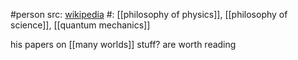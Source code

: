 #person 
src: [wikipedia](https://en.wikipedia.org/wiki/Simon_Saunders) 
#: [[philosophy of physics]], [[philosophy of science]], [[quantum mechanics]] 

his papers on [[many worlds]] stuff? are worth reading